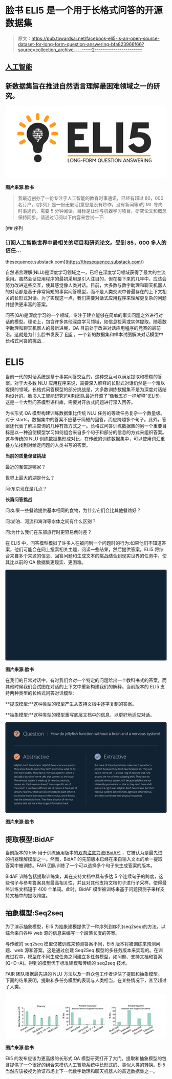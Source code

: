 # 脸书 ELI5 是一个用于长格式问答的开源数据集

> 原文：<https://pub.towardsai.net/facebook-eli5-is-an-open-source-dataset-for-long-form-question-answering-bfa823966f66?source=collection_archive---------2----------------------->

## [人工智能](https://towardsai.net/p/category/artificial-intelligence)

## 新数据集旨在推进自然语言理解最困难领域之一的研究。

![](img/1f214a3df6fea041fb459c9a2410f06c.png)

**图片来源:脸书**

> 我最近创办了一份专注于人工智能的教育时事通讯，已经有超过 80，000 名订户。《序列》是一份无废话(意思是没有炒作，没有新闻等)的 ML 导向时事通讯，需要 5 分钟阅读。目标是让你与机器学习项目、研究论文和概念保持同步。请通过订阅以下内容来尝试一下:

[](https://thesequence.substack.com/) [## 序列

### 订阅人工智能世界中最相关的项目和研究论文。受到 85，000 多人的信任…

thesequence.substack.com](https://thesequence.substack.com/) 

自然语言理解(NLU)是深度学习领域之一，已经在深度学习领域获得了最大的主流采用。虽然会话应用程序的最初采用是引人注目的，但在接下来的几年中，应该会努力改进这些交互，使其感觉像人类对话。目前，大多数与数字助理和聊天机器人的对话都是基于非常简短的事实问答模型，而不是人类交流中普遍存在的上下文相关的长形式对话。为了实现这一点，我们需要对话式应用程序来理解更复杂的问题并提供更丰富的答案。

问答(QA)是深度学习的一个领域，专注于建立能够在简单的事实问题之外进行对话的模型。理论上，包含许多其他深度学习领域，如信息检索或实体提取。随着数字助理和聊天机器人的最新进展，QA 目前处于改进对话应用程序的竞赛的最前沿。这就是为什么脸书发表了 [Eli5](https://github.com/facebookresearch/ELI5) ，一个新的数据集和样本试图解决对话模型中长格式问答的挑战..

# ELI5

当前一代的对话系统是基于事实问答交互的，这种交互可以满足提取和模糊的答案。对于大多数 NLU 应用程序来说，需要深入解释的长形式对话仍然是一个难以捉摸的领域。长格式问答模型的部分挑战是，大多数训练数据集不是为深度对话结构设计的。脸书人工智能研究(FAIR)团队最近开源了“像我五岁一样解释”(ELI5)，这是一个大型问答模型语料库，需要对开放式问题进行深入回答。

为长形式 QA 模型构建训练数据集比传统 NLU 任务的等效任务复杂一个数量级。对于 starts，数据集中的答案不应基于简短的回答，而应跨越多个句子。此外，答案还代表了解决查询的几种有效方式之一。长格式问答训练数据集的另一个重要目标是以一种迫使模型学习如何组合来自多个句子和部分的信息的方式来组织答案。这与传统的 NLU 训练数据集形成对比，在传统的训练数据集中，可以使用词汇重叠方法找到对给定问题的人类书写的答案。

**当前的质量保证挑战**

最近的餐馆是哪家？

世界上最大的湖是什么？

问:东京现在是几点？

**长篇问答挑战**

问:如果一些餐馆提供基本相同的食物，为什么它们会比其他餐馆好？

问:湖泊、河流和海洋等水体之间有什么区别？

问:为什么我们在东部旅行时更容易倒时差？

在 ELI5 中，问答模型模拟了许多人在被问到一个问题时的行为:如果他们不知道答案，他们可能会在网上搜索相关主题，阅读一些结果，然后提供答案。ELI5 将综合来自多个来源的信息、回答问题和生成文本的挑战结合到现实世界的任务中，使其比以前的 QA 数据集更现实、更困难。

![](img/79c4be4f1a7db479d21362b01195a496.png)

**图片来源:脸书**

在我们的日常对话中，有时我们会对一个特定的问题给出一个教科书式的答案，而其他时候我们会试图在对话的上下文中重新构建我们的解释。当前版本的 ELI5 支持两种类型的长格式问答对话模型:

**提取模型:**这种类型的模型产生从支持文档中逐字复制的答案。

**抽象模型:**这种类型的模型重写底层文档中的信息，以更好地适应对话。

![](img/39321be1892fabf9896ebec756f2902b.png)

**图片来源:脸书**

## 提取模型:BidAF

当前版本的 Eli5 用于训练通用版本的[双向注意力流(BidAF)](https://allenai.github.io/bi-att-flow/) ，它被认为是最先进的机器理解模型之一。然而，BidAF 的先前版本已经在来自输入文本的单一提取答案中被训练。FAIR 团队训练了一个可以选择多个句子来生成答案的版本。

BidAF 训练包括提取训练集，其在支持文档中具有多达 5 个连续句子的跨度，这些句子与参考答案具有最高相关性，并且对其他支持文档句子进行子采样，使得最终训练文档短于 400 个单词。此时，BidAF 模型被训练来基于问题预测子采样支持文档中的提取跨度。

## 抽象模型:Seq2seq

为了演示抽象模型，Eli5 为抽象建模提供了一种序列到序列(seq2seq)的方法，以综合来自各种 web 源的信息来编写一个段落长度的答案。

与传统的 seq2seq 模型仅被训练来预测答案不同，Eli5 版本将被训练来预测问题、web 源和答案。这是通过创建 Seq2Seq 模型的多任务版本来实现的。在训练过程中，模型在不同生成任务之间建立多任务模型，如问题、支持文档和答案(Q+D+A)。得到的模型优于标准建模和传统的 seq2seq 技术。

FAIR 团队根据最先进的 NLU 方法以及一群众包工作者评估了提取和抽象模型。下面的结果表明，提取和多任务模型的表现与人类相当，在某些情况下，甚至超过了人类。

![](img/d8b0890c4995dc47087201773d87a314.png)

**图片来源:脸书**

Eli5 的发布应该为更高级的长形式 QA 模型研究打开了大门。提取和抽象模型的包含提供了一个很好的组合来模仿人工智能系统中长形式的、类似人类的转换。Eli5 当然应该被视为验证市场上下一代数字助理和聊天机器人的首选数据集之一。